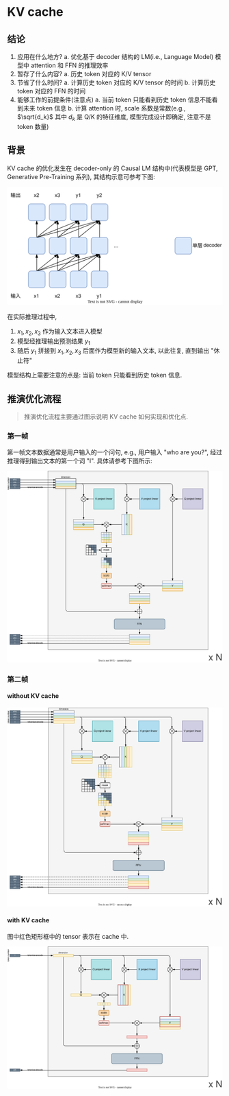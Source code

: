 # KV cache

## 结论

1. 应用在什么地方?
    a. 优化基于 decoder 结构的 LM(i.e., Language Model) 模型中 attention 和 FFN 的推理效率
2. 暂存了什么内容?
    a. 历史 token 对应的 K/V tensor
3. 节省了什么时间?
    a. 计算历史 token 对应的 K/V tensor 的时间
    b. 计算历史 token 对应的 FFN 的时间
4. 能够工作的前提条件(注意点)
    a. 当前 token 只能看到历史 token 信息不能看到未来 token 信息
    b. 计算 attention 时, scale 系数是常数(e.g., $\sqrt{d_k}$ 其中 $d_k$ 是 Q/K 的特征维度, 模型完成设计即确定, 注意不是 token 数量)

## 背景

KV cache 的优化发生在 decoder-only 的 Causal LM 结构中(代表模型是 GPT, Generative Pre-Training 系列), 其结构示意可参考下图:

![Causal LM 结构示意图](causal_lm.drawio.svg)

在实际推理过程中,

1. $x_1, x_2, x_3$ 作为输入文本进入模型
2. 模型经推理输出预测结果 $y_1$
3. 随后 $y_1$ 拼接到 $x_1, x_2, x_3$ 后面作为模型新的输入文本, 以此往复, 直到输出 "休止符"

模型结构上需要注意的点是: 当前 token 只能看到历史 token 信息.

## 推演优化流程

> 推演优化流程主要通过图示说明 KV cache 如何实现和优化点.

### 第一帧

第一帧文本数据通常是用户输入的一个问句, e.g., 用户输入 "who are you?", 经过推理得到输出文本的第一个词 "I". 具体请参考下图所示:

![第一帧数据的推理过程](1st_frame.drawio.svg)

### 第二帧

#### without KV cache

![第二帧数据的推理过程](2nd_frame.drawio.svg)

#### with KV cache

图中红色矩形框中的 tensor 表示在 cache 中.

![基于 KV cache, 第二帧数据的推理过程](2nd_frame_with_kv_cache.drawio.svg)